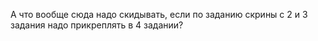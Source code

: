 А что вообще сюда надо скидывать, если по заданию скрины с 2 и 3 задания надо прикреплять в 4 задании?